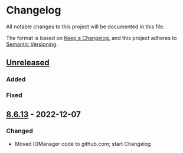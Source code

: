 # Changelog
All notable changes to this project will be documented in this file.

The format is based on [Keep a Changelog](https://keepachangelog.com/en/1.0.0/),
and this project adheres to [Semantic Versioning](https://semver.org/spec/v2.0.0.html).

## [Unreleased]

### Added

### Fixed

## [8.6.13] - 2022-12-07

### Changed

- Moved IOManager code to github.com; start Changelog

[Unreleased]: https://github.com/eBay/IOManager/compare/v8.6.13...HEAD
[8.6.13]: https://github.com/eBay/IOManager/compare/1cbed5e...v8.6.13
